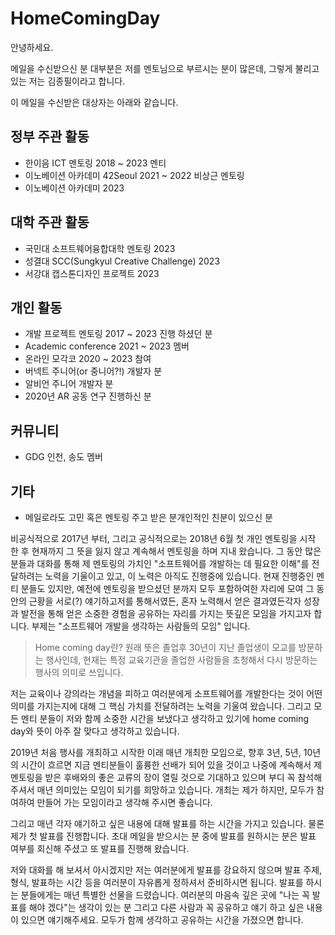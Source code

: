 # HomeComingDay

안녕하세요.

메일을 수신받으신 분 대부분은 저를 멘토님으로 부르시는 분이 많은데, 그렇게 불리고 있는 저는 김종필이라고 합니다.

이 메일을 수신받은 대상자는 아래와 같습니다.

## 정부 주관 활동

- 한이음 ICT 멘토링 2018 ~ 2023 멘티
- 이노베이션 아카데미 42Seoul 2021 ~ 2022 비상근 멘토링
- 이노베이션 아카데미 2023

## 대학 주관 활동

- 국민대 소프트웨어융합대학 멘토링 2023
- 성결대 SCC(Sungkyul Creative Challenge) 2023
- 서강대 캡스톤디자인 프로젝트 2023

## 개인 활동

- 개발 프로젝트 멘토링 2017 ~ 2023 진행 하셨던 분
- Academic conference 2021 ~ 2023 멤버
- 온라인 모각코 2020 ~ 2023 참여
- 버넥트 주니어(or 중니어?!) 개발자 분
- 알비언 주니어 개발자 분
- 2020년 AR 공동 연구 진행하신 분

## 커뮤니티

- GDG 인천, 송도 멤버

## 기타

- 메일로라도 고민 혹은 멘토링 주고 받은 분개인적인 친분이 있으신 분


비공식적으로 2017년 부터, 그리고 공식적으로는 2018년 6월 첫 개인 멘토링을 시작 한 후 현재까지 그 뜻을 잃지 않고 계속해서 멘토링을 하며 지내 왔습니다. 그 동안 많은 분들과 대화를 통해 제 멘토링의 가치인 "소프트웨어를 개발하는 데 필요한 이해"를 전달하려는 노력을 기울이고 있고, 이 노력은 아직도 진행중에 있습니다. 현재 진행중인 멘티 분들도 있지만, 예전에 멘토링을 받으셨던 분까지 모두 포함하여한 자리에 모여 그 동안의 근황을 서로(?) 얘기하고저를 통해서였든, 혼자 노력해서 얻은 결과였든각자 성장과 발전을 통해 얻은 소중한 경험을 공유하는 자리를 가지는 뜻깊은 모임을 가지고자 합니다. 부제는 "소프트웨어 개발을 생각하는 사람들의 모임" 입니다.

> Home coming day란?
원래 뜻은 졸업후 30년이 지난 졸업생이 모교를 방문하는 행사인데,
현재는 특정 교육기관을 졸업한 사람들을 초청해서 다시 방문하는 행사의 의미로 쓰입니다.

저는 교육이나 강의라는 개념을 피하고 여러분에게 소프트웨어를 개발한다는 것이 어떤 의미를 가지는지에 대해 그 핵심 가치를 전달하려는 노력을 기울여 왔습니다. 그리고 모든 멘티 분들이 저와 함께 소중한 시간을 보냈다고 생각하고 있기에 home coming day와 뜻이 아주 잘 맞다고 생각하고 있습니다.

2019년 처음 행사를 개최하고 시작한 이래 매년 개최한 모임으로, 향후 3년, 5년, 10년의 시간이 흐르면 지금 멘티분들이 훌륭한 선배가 되어 있을 것이고 나중에 계속해서 제 멘토링을 받은 후배와의 좋은 교류의 장이 열릴 것으로 기대하고 있으며 부디 꼭 참석해 주셔서 매년 의미있는 모임이 되기를 희망하고 있습니다. 개최는 제가 하지만, 모두가 참여하여 만들어 가는 모임이라고 생각해 주시면 좋습니다.

그리고 매년 각자 얘기하고 싶은 내용에 대해 발표를 하는 시간을 가지고 있습니다. 물론 제가 첫 발표를 진행합니다. 초대 메일을 받으시는 분 중에 발표를 원하시는 분은 발표 여부를 회신해 주셨고 또 발표를 진행해 왔습니다.

저와 대화를 해 보셔서 아시겠지만 저는 여러분에게 발표를 강요하지 않으며 발표 주제, 형식, 발표하는 시간 등을 여러분이 자유롭게 정하셔서 준비하시면 됩니다. 발표를 하시는 분들에게는 매년 특별한 선물을 드렸습니다. 여러분의 마음속 깊은 곳에 "나는 꼭 발표를 해야 겠다"는 생각이 있는 분 그리고 다른 사람과 꼭 공유하고 얘기 하고 싶은 내용이 있으면 얘기해주세요. 모두가 함께 생각하고 공유하는 시간을 가졌으면 합니다.